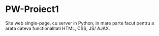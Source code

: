 # PW-Proiect1

Site web single-page, cu server in Python, in mare parte facut pentru a arata cateva functionalitati HTML, CSS, JS/ AJAX.
